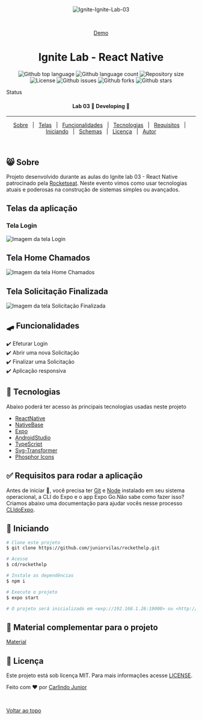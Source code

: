 <div align="center" id="top">
  <img src="./.github/home.png" alt="Ignite-Ignite-Lab-03" />

  &#xa0;

  <a href="">Demo</a>
</div>

<h1 align="center">Ignite Lab - React Native </h1>

<p align="center">
  <img alt="Github top language" src="https://img.shields.io/github/languages/top/juniorvilas/rockethelp?color=56BEB8">

  <img alt="Github language count" src="https://img.shields.io/github/languages/count/juniorvilas/rockethelp?color=56BEB8">

  <img alt="Repository size" src="https://img.shields.io/github/repo-size/juniorvilas/rockethelp?color=56BEB8">

  <img alt="License" src="https://img.shields.io/github/license/juniorvilas/rockethelp?color=56BEB8">

  <img alt="Github issues" src="https://img.shields.io/github/issues/juniorvilas/rockethelp?color=56BEB8" />

  <img alt="Github forks" src="https://img.shields.io/github/forks/juniorvilas/rockethelp?color=56BEB8" />

  <img alt="Github stars" src="https://img.shields.io/github/stars/juniorvilas/rockethelp?color=56BEB8" />
</p>

Status

<h4 align="center">
	Lab 03 🚧 Developing 🚧
</h4>

<hr>

<p align="center">
  <a href="#-sobre">Sobre</a> &#xa0; | &#xa0;
  <a href="#telas-da-aplicação">Telas</a> &#xa0; | &#xa0;
  <a href="#skateboard-funcionalidades">Funcionalidades</a> &#xa0; | &#xa0;
  <a href="#rocket-tecnologias">Tecnologias</a> &#xa0; | &#xa0;
  <a href="#white_check_mark-requisitos-para-rodar-a-aplicação">Requisitos</a> &#xa0; | &#xa0;
  <a href="#checkered_flag-iniciando">Iniciando</a> &#xa0; | &#xa0;
  <a href="#-configurações-adicionais-ao-projeto">Schemas</a> &#xa0; | &#xa0;
  <a href="#memo-licença">Licença</a> &#xa0; | &#xa0;
  <a href="https://github.com/juniorvilas" target="_blank">Autor</a>
</p>

<br>

## 😸 Sobre ##

Projeto desenvolvido durante as aulas do Ignite lab 03 - React Native patrocinado pela <a href="https://rocketseat.com.br/"> Rocketseat</a>.
Neste evento vimos como usar tecnologias atuais e poderosas na construção de sistemas simples ou avançados.

## Telas da aplicação

### Tela Login ##

<img src="./.github/Login.png" alt="Imagem da tela Login" />

## Tela Home Chamados ##

<img src="./.github/HomeChamados.png" alt="Imagem da tela Home Chamados" />

## Tela Solicitação Finalizada ##

<img src="./.github/SolicitacaoFinalizada.png" alt="Imagem da tela Solicitação Finalizada" />

## :skateboard: Funcionalidades ##

:heavy_check_mark: Efeturar Login\
:heavy_check_mark: Abrir uma nova Solicitação\
:heavy_check_mark: Finalizar uma Solicitação\
:heavy_check_mark: Aplicação responsiva

## :rocket: Tecnologias ##

Abaixo poderá ter acesso às principais tecnologias usadas neste projeto

- [ReactNative](https://reactnative.dev/)
- [NativeBase](https://nativebase.io/)
- [Expo](https://expo.dev/)
- [AndroidStudio](https://developer.android.com/studio)
- [TypeScript](https://www.typescriptlang.org/)
- [Svg-Transformer](https://github.com/kristerkari/react-native-svg-transformer)
- [Phosphor Icons](https://github.com/duongdev/phosphor-react-native)


## :white_check_mark: Requisitos para rodar a aplicação ##

Antes de iniciar :checkered_flag:, você precisa ter [Git](https://git-scm.com) e [Node](https://nodejs.org/en/) instalado em seu sistema operacional, a CLI do Expo e o app Expo Go.Não sabe como fazer isso? Criamos abaixo uma documentação para ajudar vocês nesse processo [CLIdoExpo](https://efficient-sloth-d85.notion.site/Instalando-Expo-a4042eaea57d40fabeeaa2e462424ff0).

## :checkered_flag: Iniciando ##

```bash
# Clone este projeto
$ git clone https://github.com/juniorvilas/rockethelp.git

# Acesse
$ cd/rockethelp

# Instale as dependências
$ npm i

# Execute o projeto
$ expo start

# O projeto será inicializado em <exp://192.168.1.26:19000> ou <http://localhost:19002/>
```

<!-- ## 📡 Configurações adicionais ao projeto ## -->

<!-- Para executar o projeto você precisa configurar também o graphcms e adicionar os itens para que consiga adicionar e ler itens na aplicação.

O link abaixo, tem o schema que você pode clonar e usar como base para entender o projeto:

- [https://app.graphcms.com/clone/95c308ff849e40229ecce728ac6c0de4?name=New](https://app.graphcms.com/clone/95c308ff849e40229ecce728ac6c0de4?name=New) -->

<!-- ### No esquema você pode adicionar os itens para listá-los -->

<!-- - Challenge
- Lesson
- Subscriber
- Teacher -->

## 📡 Material complementar para o projeto ##

[Material](https://efficient-sloth-d85.notion.site/Ignite-Lab-03-606aca4553fc4acc90505eae21521403)

## :memo: Licença ##

Este projeto está sob licença MIT. Para mais informações acesse [LICENSE](LICENSE.md).

Feito com :heart: por <a href="https://github.com/juniorvilas" target="_blank">Carlindo Junior</a>

&#xa0;

<a href="#top">Voltar ao topo</a>
